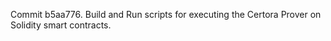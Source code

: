 Commit b5aa776.                    Build and Run scripts for executing the Certora Prover on Solidity smart contracts.